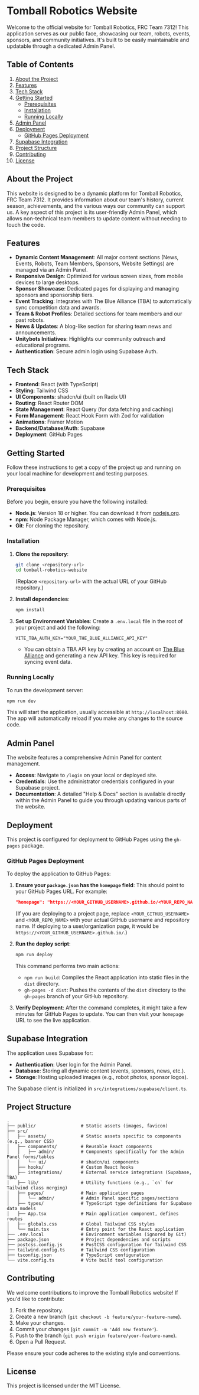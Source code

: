 # Tomball Robotics Website

Welcome to the official website for Tomball Robotics, FRC Team 7312! This application serves as our public face, showcasing our team, robots, events, sponsors, and community initiatives. It's built to be easily maintainable and updatable through a dedicated Admin Panel.

## Table of Contents

1.  [About the Project](#about-the-project)
2.  [Features](#features)
3.  [Tech Stack](#tech-stack)
4.  [Getting Started](#getting-started)
    *   [Prerequisites](#prerequisites)
    *   [Installation](#installation)
    *   [Running Locally](#running-locally)
5.  [Admin Panel](#admin-panel)
6.  [Deployment](#deployment)
    *   [GitHub Pages Deployment](#github-pages-deployment)
7.  [Supabase Integration](#supabase-integration)
8.  [Project Structure](#project-structure)
9.  [Contributing](#contributing)
10. [License](#license)

## About the Project

This website is designed to be a dynamic platform for Tomball Robotics, FRC Team 7312. It provides information about our team's history, current season, achievements, and the various ways our community can support us. A key aspect of this project is its user-friendly Admin Panel, which allows non-technical team members to update content without needing to touch the code.

## Features

*   **Dynamic Content Management**: All major content sections (News, Events, Robots, Team Members, Sponsors, Website Settings) are managed via an Admin Panel.
*   **Responsive Design**: Optimized for various screen sizes, from mobile devices to large desktops.
*   **Sponsor Showcase**: Dedicated pages for displaying and managing sponsors and sponsorship tiers.
*   **Event Tracking**: Integrates with The Blue Alliance (TBA) to automatically sync competition data and awards.
*   **Team & Robot Profiles**: Detailed sections for team members and our past robots.
*   **News & Updates**: A blog-like section for sharing team news and announcements.
*   **Unitybots Initiatives**: Highlights our community outreach and educational programs.
*   **Authentication**: Secure admin login using Supabase Auth.

## Tech Stack

*   **Frontend**: React (with TypeScript)
*   **Styling**: Tailwind CSS
*   **UI Components**: shadcn/ui (built on Radix UI)
*   **Routing**: React Router DOM
*   **State Management**: React Query (for data fetching and caching)
*   **Form Management**: React Hook Form with Zod for validation
*   **Animations**: Framer Motion
*   **Backend/Database/Auth**: Supabase
*   **Deployment**: GitHub Pages

## Getting Started

Follow these instructions to get a copy of the project up and running on your local machine for development and testing purposes.

### Prerequisites

Before you begin, ensure you have the following installed:

*   **Node.js**: Version 18 or higher. You can download it from [nodejs.org](https://nodejs.org/).
*   **npm**: Node Package Manager, which comes with Node.js.
*   **Git**: For cloning the repository.

### Installation

1.  **Clone the repository**:
    ```bash
    git clone <repository-url>
    cd tomball-robotics-website
    ```
    (Replace `<repository-url>` with the actual URL of your GitHub repository.)

2.  **Install dependencies**:
    ```bash
    npm install
    ```

3.  **Set up Environment Variables**:
    Create a `.env.local` file in the root of your project and add the following:
    ```
    VITE_TBA_AUTH_KEY="YOUR_THE_BLUE_ALLIANCE_API_KEY"
    ```
    *   You can obtain a TBA API key by creating an account on [The Blue Alliance](https://www.thebluealliance.com/account) and generating a new API key. This key is required for syncing event data.

### Running Locally

To run the development server:

```bash
npm run dev
```

This will start the application, usually accessible at `http://localhost:8080`. The app will automatically reload if you make any changes to the source code.

## Admin Panel

The website features a comprehensive Admin Panel for content management.

*   **Access**: Navigate to `/login` on your local or deployed site.
*   **Credentials**: Use the administrator credentials configured in your Supabase project.
*   **Documentation**: A detailed "Help & Docs" section is available directly within the Admin Panel to guide you through updating various parts of the website.

## Deployment

This project is configured for deployment to GitHub Pages using the `gh-pages` package.

### GitHub Pages Deployment

To deploy the application to GitHub Pages:

1.  **Ensure your `package.json` has the `homepage` field**:
    This should point to your GitHub Pages URL. For example:
    ```json
    "homepage": "https://<YOUR_GITHUB_USERNAME>.github.io/<YOUR_REPO_NAME>/",
    ```
    (If you are deploying to a project page, replace `<YOUR_GITHUB_USERNAME>` and `<YOUR_REPO_NAME>` with your actual GitHub username and repository name. If deploying to a user/organization page, it would be `https://<YOUR_GITHUB_USERNAME>.github.io/`.)

2.  **Run the deploy script**:
    ```bash
    npm run deploy
    ```
    This command performs two main actions:
    *   `npm run build`: Compiles the React application into static files in the `dist` directory.
    *   `gh-pages -d dist`: Pushes the contents of the `dist` directory to the `gh-pages` branch of your GitHub repository.

3.  **Verify Deployment**:
    After the command completes, it might take a few minutes for GitHub Pages to update. You can then visit your `homepage` URL to see the live application.

## Supabase Integration

The application uses Supabase for:

*   **Authentication**: User login for the Admin Panel.
*   **Database**: Storing all dynamic content (events, sponsors, news, etc.).
*   **Storage**: Hosting uploaded images (e.g., robot photos, sponsor logos).

The Supabase client is initialized in `src/integrations/supabase/client.ts`.

## Project Structure

```
.
├── public/                 # Static assets (images, favicon)
├── src/
│   ├── assets/             # Static assets specific to components (e.g., banner CSS)
│   ├── components/         # Reusable React components
│   │   ├── admin/          # Components specifically for the Admin Panel forms/tables
│   │   └── ui/             # shadcn/ui components
│   ├── hooks/              # Custom React hooks
│   ├── integrations/       # External service integrations (Supabase, TBA)
│   ├── lib/                # Utility functions (e.g., `cn` for Tailwind class merging)
│   ├── pages/              # Main application pages
│   │   └── admin/          # Admin Panel specific pages/sections
│   ├── types/              # TypeScript type definitions for Supabase data models
│   ├── App.tsx             # Main application component, defines routes
│   ├── globals.css         # Global Tailwind CSS styles
│   └── main.tsx            # Entry point for the React application
├── .env.local              # Environment variables (ignored by Git)
├── package.json            # Project dependencies and scripts
├── postcss.config.js       # PostCSS configuration for Tailwind CSS
├── tailwind.config.ts      # Tailwind CSS configuration
├── tsconfig.json           # TypeScript configuration
└── vite.config.ts          # Vite build tool configuration
```

## Contributing

We welcome contributions to improve the Tomball Robotics website! If you'd like to contribute:

1.  Fork the repository.
2.  Create a new branch (`git checkout -b feature/your-feature-name`).
3.  Make your changes.
4.  Commit your changes (`git commit -m 'Add new feature'`).
5.  Push to the branch (`git push origin feature/your-feature-name`).
6.  Open a Pull Request.

Please ensure your code adheres to the existing style and conventions.

## License

This project is licensed under the MIT License.